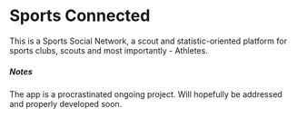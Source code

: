 # Sports Connected

This is a Sports Social Network, a scout and statistic-oriented platform for sports clubs, scouts and most importantly - Athletes.  
##### Notes

The app is a procrastinated ongoing project. Will hopefully be addressed and properly developed soon.  